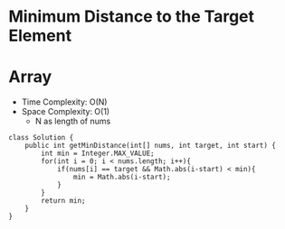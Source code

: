 # Minimum Distance to the Target Element

# Array

- Time Complexity: O(N)
- Space Complexity: O(1)
  - N as length of nums

```
class Solution {
    public int getMinDistance(int[] nums, int target, int start) {
        int min = Integer.MAX_VALUE;
        for(int i = 0; i < nums.length; i++){
            if(nums[i] == target && Math.abs(i-start) < min){
                min = Math.abs(i-start);
            }
        }
        return min;
    }
}
```
